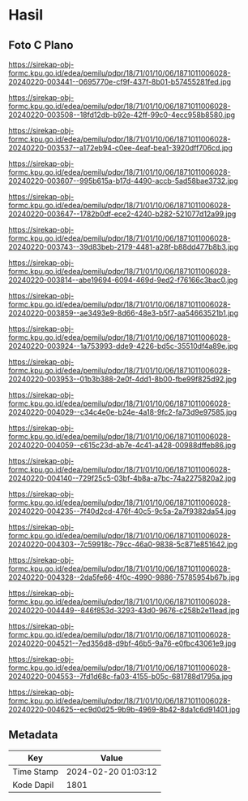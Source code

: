 # Hasil

## Foto C Plano

https://sirekap-obj-formc.kpu.go.id/edea/pemilu/pdpr/18/71/01/10/06/1871011006028-20240220-003441--0695770e-cf9f-437f-8b01-b57455281fed.jpg

https://sirekap-obj-formc.kpu.go.id/edea/pemilu/pdpr/18/71/01/10/06/1871011006028-20240220-003508--18fd12db-b92e-42ff-99c0-4ecc958b8580.jpg

https://sirekap-obj-formc.kpu.go.id/edea/pemilu/pdpr/18/71/01/10/06/1871011006028-20240220-003537--a172eb94-c0ee-4eaf-bea1-3920dff706cd.jpg

https://sirekap-obj-formc.kpu.go.id/edea/pemilu/pdpr/18/71/01/10/06/1871011006028-20240220-003607--995b615a-b17d-4490-accb-5ad58bae3732.jpg

https://sirekap-obj-formc.kpu.go.id/edea/pemilu/pdpr/18/71/01/10/06/1871011006028-20240220-003647--1782b0df-ece2-4240-b282-521077d12a99.jpg

https://sirekap-obj-formc.kpu.go.id/edea/pemilu/pdpr/18/71/01/10/06/1871011006028-20240220-003743--39d83beb-2179-4481-a28f-b88dd477b8b3.jpg

https://sirekap-obj-formc.kpu.go.id/edea/pemilu/pdpr/18/71/01/10/06/1871011006028-20240220-003814--abe19694-6094-469d-9ed2-f76166c3bac0.jpg

https://sirekap-obj-formc.kpu.go.id/edea/pemilu/pdpr/18/71/01/10/06/1871011006028-20240220-003859--ae3493e9-8d66-48e3-b5f7-aa54663521b1.jpg

https://sirekap-obj-formc.kpu.go.id/edea/pemilu/pdpr/18/71/01/10/06/1871011006028-20240220-003924--1a753993-dde9-4226-bd5c-35510df4a89e.jpg

https://sirekap-obj-formc.kpu.go.id/edea/pemilu/pdpr/18/71/01/10/06/1871011006028-20240220-003953--01b3b388-2e0f-4dd1-8b00-fbe99f825d92.jpg

https://sirekap-obj-formc.kpu.go.id/edea/pemilu/pdpr/18/71/01/10/06/1871011006028-20240220-004029--c34c4e0e-b24e-4a18-9fc2-fa73d9e97585.jpg

https://sirekap-obj-formc.kpu.go.id/edea/pemilu/pdpr/18/71/01/10/06/1871011006028-20240220-004059--c615c23d-ab7e-4c41-a428-00988dffeb86.jpg

https://sirekap-obj-formc.kpu.go.id/edea/pemilu/pdpr/18/71/01/10/06/1871011006028-20240220-004140--729f25c5-03bf-4b8a-a7bc-74a2275820a2.jpg

https://sirekap-obj-formc.kpu.go.id/edea/pemilu/pdpr/18/71/01/10/06/1871011006028-20240220-004235--7f40d2cd-476f-40c5-9c5a-2a7f9382da54.jpg

https://sirekap-obj-formc.kpu.go.id/edea/pemilu/pdpr/18/71/01/10/06/1871011006028-20240220-004303--7c59918c-79cc-46a0-9838-5c871e851642.jpg

https://sirekap-obj-formc.kpu.go.id/edea/pemilu/pdpr/18/71/01/10/06/1871011006028-20240220-004328--2da5fe66-4f0c-4990-9886-75785954b67b.jpg

https://sirekap-obj-formc.kpu.go.id/edea/pemilu/pdpr/18/71/01/10/06/1871011006028-20240220-004449--846f853d-3293-43d0-9676-c258b2e11ead.jpg

https://sirekap-obj-formc.kpu.go.id/edea/pemilu/pdpr/18/71/01/10/06/1871011006028-20240220-004521--7ed356d8-d9bf-46b5-9a76-e0fbc43061e9.jpg

https://sirekap-obj-formc.kpu.go.id/edea/pemilu/pdpr/18/71/01/10/06/1871011006028-20240220-004553--7fd1d68c-fa03-4155-b05c-681788d1795a.jpg

https://sirekap-obj-formc.kpu.go.id/edea/pemilu/pdpr/18/71/01/10/06/1871011006028-20240220-004625--ec9d0d25-9b9b-4969-8b42-8da1c6d91401.jpg


## Metadata

| Key        | Value               |
| ---------- | ------------------- |
| Time Stamp | 2024-02-20 01:03:12 |
| Kode Dapil | 1801                |



